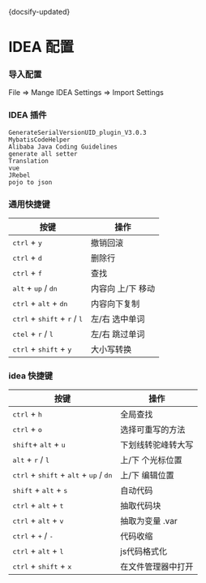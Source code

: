 {docsify-updated} 
# IDEA 配置 

###	导入配置 
File => Mange IDEA Settings => Import Settings

###	 IDEA 插件
```
GenerateSerialVersionUID_plugin_V3.0.3   
MybatisCodeHelper   
Alibaba Java Coding Guidelines   
generate all setter   
Translation   
vue   
JRebel   
pojo to json   
```

###	通用快捷键
|  按键   | 操作  |
|  ----  | ----  |
|<kbd>ctrl</kbd> + <kbd>y</kbd>				    |撤销回滚|
|<kbd>ctrl</kbd> + <kbd>d</kbd>				    |删除行|
|<kbd>ctrl</kbd> + <kbd>f</kbd>				    |查找|
|<kbd>alt</kbd> + <kbd>up</kbd> / <kbd>dn</kbd>			    |内容向 上/下 移动|
|<kbd>ctrl</kbd> + <kbd>alt</kbd> + <kbd>dn</kbd>			    |内容向下复制|
|<kbd>ctrl</kbd> + <kbd>shift</kbd> + <kbd>r</kbd> / <kbd>l</kbd>		    |左/右 选中单词|
|<kbd>ctel</kbd> + <kbd>r</kbd> / <kbd>l</kbd>			    |左/右 跳过单词|
|<kbd>ctrl</kbd> + <kbd>shift</kbd> + <kbd>y</kbd>		    |大小写转换||

###	idea 快捷键
|   按键  |   操作 |
| ---- | ---- |
|<kbd>ctrl</kbd> + <kbd>h</kbd> 				    |全局查找|
|<kbd>ctrl</kbd> + <kbd>o</kbd> 				    |选择可重写的方法|
|<kbd>shift</kbd>+ <kbd>alt</kbd> + <kbd>u</kbd>			    |下划线转驼峰转大写   |插件CamelCase|
|<kbd>alt</kbd> + <kbd>r</kbd> / <kbd>l</kbd>			    	|上/下 个光标位置|
|<kbd>ctrl</kbd> + <kbd>shift</kbd> + <kbd>alt</kbd> + <kbd>up</kbd> / <kbd>dn</kbd>    |上/下 编辑位置|
|<kbd>shift</kbd> + <kbd>alt</kbd> + <kbd>s</kbd>			    |自动代码|
|<kbd>ctrl</kbd> + <kbd>alt</kbd> + <kbd>t</kbd>			    |抽取代码块|
|<kbd>ctrl</kbd> + <kbd>alt</kbd> + <kbd>v</kbd>			    |抽取为变量  .var|
|<kbd>ctrl</kbd> + <kbd>+</kbd> / <kbd>-</kbd> 		    	|代码收缩|
|<kbd>ctrl</kbd> + <kbd>alt</kbd> + <kbd>l</kbd>              |js代码格式化|
|<kbd>ctrl</kbd> + <kbd>shift</kbd> + <kbd>x</kbd>              |在文件管理器中打开|
